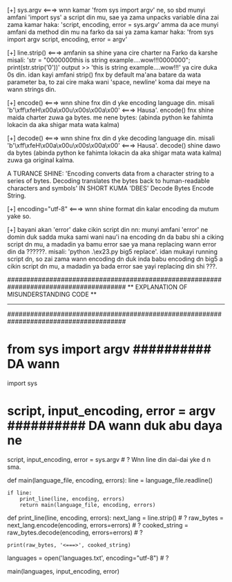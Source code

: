 [+] sys.argv <===> wnn kamar 'from sys import argv' ne, so sbd munyi amfani 'import sys' a script din mu, sae ya zama unpacks variable dina zai zama kamar haka: 'script, encoding, error = sys.argv' amma da ace munyi amfani da method din mu na farko da sai ya zama kamar haka:
'from sys import argv
script, encoding, error = argv'

[+] line.strip() <===> amfanin sa shine yana cire charter na Farko da karshe misali: 'str = "0000000this is string example....wow!!!0000000";
print(str.strip('0'))' output >> 'this is string example....wow!!!' ya cire duka 0s din. idan kayi amfani strip() fnx by default ma'ana batare da wata parameter ba, to zai cire maka wani 'space, newline' koma dai meye na wann strings din.

[+] encode() <===> wnn shine fnx din d yke encoding language din. misali 'b'\xff\xfeH\x00a\x00u\x00s\x00a\x00' <===> Hausa'. encode() fnx shine maida charter zuwa ga bytes. me nene bytes: (abinda python ke fahimta lokacin da aka shigar mata wata kalma)

[+] decode() <===> wnn shine fnx din d yke decoding language din. misali 'b'\xff\xfeH\x00a\x00u\x00s\x00a\x00' <===> Hausa'. decode() shine dawo da bytes (abinda python ke fahimta lokacin da aka shigar mata wata kalma) zuwa ga original kalma.

A TURANCE SHINE: 'Encoding converts data from a character string to a series of bytes. Decoding translates the bytes back to human-readable characters and symbols' IN SHORT KUMA 'DBES' Decode Bytes Encode String.

[+] encoding="utf-8" <===> wnn shine format din kalar encoding da mutum yake so.

[+] bayani akan 'error' dake cikin script din nn: munyi amfani 'error' ne domin duk sadda muka sami wani nau'i na encoding dn da babu shi a ciking script dn mu, a madadin ya bamu error sae ya mana replacing wann error din da ??????. misali:  'python .\ex23.py big5 replace'. idan mukayi running script dn, so zai zama wann encoding dn duk inda babu encoding dn big5 a cikin script dn mu, a madadin ya bada error sae yayi replacing din shi ???.

#######################################################################################
**							EXPLANATION OF MISUNDERSTANDING CODE					 **
**																					 **
#######################################################################################

# from sys import argv ########## DA wann #######
import sys

# script, input_encoding, error = argv ########## DA wann duk abu daya ne #######
script, input_encoding, error = sys.argv # ? Wnn line din dai-dai yke d n sma.

def main(language_file, encoding, errors):
    line = language_file.readline()

    if line:
        print_line(line, encoding, errors)
        return main(language_file, encoding, errors)
  
 
def print_line(line, encoding, errors):
    next_lang = line.strip() # ?
    raw_bytes = next_lang.encode(encoding, errors=errors) # ?
    cooked_string = raw_bytes.decode(encoding, errors=errors) # ?

    print(raw_bytes, '<===>', cooked_string)

languages = open('languages.txt', encoding="utf-8") # ?

main(languages, input_encoding, error)